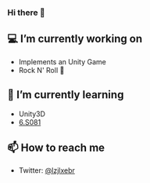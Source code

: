 ### Hi there 👋

<!--
**lzjlxebr/lzjlxebr** is a ✨ _special_ ✨ repository because its `README.md` (this file) appears on your GitHub profile.
Here are some ideas to get you started:
-->

## 💻 I’m currently working on 

- Implements an Unity Game
- Rock N' Roll 🎸

## 🧐 I’m currently learning 

- Unity3D
- [6.S081](https://pdos.csail.mit.edu/6.S081/2020/schedule.html)

## 📫 How to reach me

- Twitter: [@lzjlxebr](https://twitter.com/lzjlxebr)

